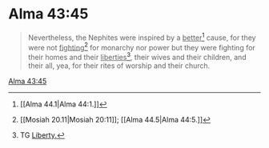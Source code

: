 # Alma 43:45

> Nevertheless, the Nephites were inspired by a <u>better</u>[^a] cause, for they were not <u>fighting</u>[^b] for monarchy nor power but they were fighting for their homes and their <u>liberties</u>[^c], their wives and their children, and their all, yea, for their rites of worship and their church.

[Alma 43:45](https://www.churchofjesuschrist.org/study/scriptures/bofm/alma/43?lang=eng&id=p45#p45)


[^a]: [[Alma 44.1|Alma 44:1.]]
[^b]: [[Mosiah 20.11|Mosiah 20:11]]; [[Alma 44.5|Alma 44:5.]]
[^c]: TG [Liberty.](https://www.churchofjesuschrist.org/study/scriptures/tg/liberty?lang=eng)
